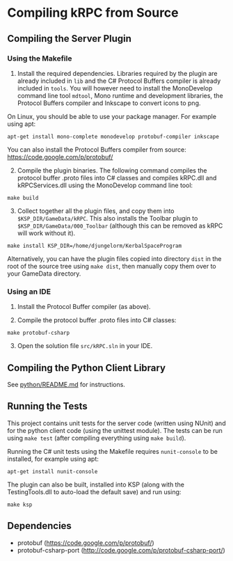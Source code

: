 Compiling kRPC from Source
==========================

## Compiling the Server Plugin

### Using the Makefile

1. Install the required dependencies. Libraries required by the plugin are already included in `lib` and the C# Protocol Buffers compiler is already included in `tools`. You will however need to install the MonoDevelop command line tool `mdtool`, Mono runtime and development libraries, the Protocol Buffers compiler and Inkscape to convert icons to png.

 On Linux, you should be able to use your package manager. For example using apt:

 `apt-get install mono-complete monodevelop protobuf-compiler inkscape`

 You can also install the Protocol Buffers compiler from source: https://code.google.com/p/protobuf/

2. Compile the plugin binaries. The following command compiles the protocol buffer .proto files into C# classes and compiles kRPC.dll and kRPCServices.dll using the MonoDevelop command line tool:

 `make build`

3. Collect together all the plugin files, and copy them into `$KSP_DIR/GameData/kRPC`. This also installs the Toolbar plugin to `$KSP_DIR/GameData/000_Toolbar` (although this can be removed as kRPC will work without it).

 `make install KSP_DIR=/home/djungelorm/KerbalSpaceProgram`

 Alternatively, you can have the plugin files copied into directory `dist` in the root of the source tree using `make dist`, then manually copy them over to your GameData directory.

### Using an IDE

1. Install the Protocol Buffer compiler (as above).

2. Compile the protocol buffer .proto files into C# classes:

 `make protobuf-csharp`

3. Open the solution file `src/kRPC.sln` in your IDE.

## Compiling the Python Client Library

See [python/README.md](python/README.md) for instructions.

## Running the Tests

This project contains unit tests for the server code (written using NUnit) and for the python client code (using the unittest module). The tests can be run using `make test` (after compiling everything using `make build`).

Running the C# unit tests using the Makefile requires `nunit-console` to be installed, for example using apt:

`apt-get install nunit-console`

The plugin can also be built, installed into KSP (along with the TestingTools.dll to auto-load the default save) and run using:

`make ksp`

## Dependencies

 * protobuf (https://code.google.com/p/protobuf/)
 * protobuf-csharp-port (http://code.google.com/p/protobuf-csharp-port/)
